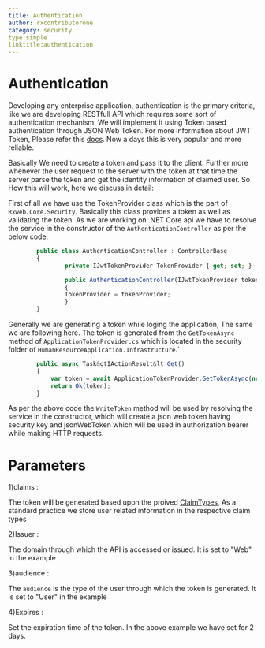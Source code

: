 ```yaml
---
title: Authentication
author: rxcontributorone
category: security
type:simple
linktitle:authentication
---
```

# Authentication

Developing any enterprise application, authentication is the primary criteria, like we are developing RESTfull API which requires some sort of authentication mechanism. We will implement it using Token based authentication through JSON Web Token. For more information about JWT Token, Please refer this <a class="redirect-link" href="https://tools.ietf.org/html/rfc7519">docs</a>.
Now a days this is very popular and more reliable. 

Basically We need to create a token and pass it to the client. Further more whenever the user request to the server with the token at that time the server parse the token and get the identity information of claimed user.
So How this will work, here we discuss in detail:

First of all we have use the TokenProvider class which is the part of `Rxweb.Core.Security`. Basically this class provides a token as well as validating the token.
As we are working on .NET Core api we have to resolve the service in the constructor of the `AuthenticationController` as per the below code:

````js
        public class AuthenticationController : ControllerBase
        {
                private IJwtTokenProvider TokenProvider { get; set; }

                public AuthenticationController(IJwtTokenProvider tokenProvider)
                {
                TokenProvider = tokenProvider;        
                }
        }
````

Generally we are generating a token while loging the application, The same we are following here. The token is generated from the `GetTokenAsync` method of `ApplicationTokenProvider.cs` which is located in the security folder of `HumanResourceApplication.Infrastructure`.`

````js
        public async Task&gtIActionResult&lt Get()
        {
            var token = await ApplicationTokenProvider.GetTokenAsync(new vUser { UserId = 0, ApplicationTimeZoneName = string.Empty, LanguageCode = string.Empty });
            return Ok(token);
        }
````
As per the above code the `WriteToken` method will be used by resolving the service in the constructor, which will create a json web token having security key and jsonWebToken which will be used in authorization bearer while making HTTP requests. 

# Parameters
1)claims :

The token will be generated based upon the proived <a class="redirect-link" href="https://docs.microsoft.com/en-us/dotnet/api/system.security.claims.claimtypes?view=netframework-4.8">ClaimTypes</a>, As a standard practice we store user related information in the respective claim types

2)Issuer :

The domain through which the API is accessed or issued.  It is set to "Web" in the example

3)audience :

The `audience` is the type of the user through which the token is generated. It is set to "User" in the example

4)Expires :

Set the expiration time of the token. In the above example we have set for 2 days. 


